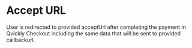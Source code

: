 # Accept URL

<include from="Snippets-CheckoutAPI.md" element-id="snippet-header" />

User is redirected to provided acceptUrl after completing the payment in Qvickly Checkout including the same data that will be sent to provided callbackurl.
